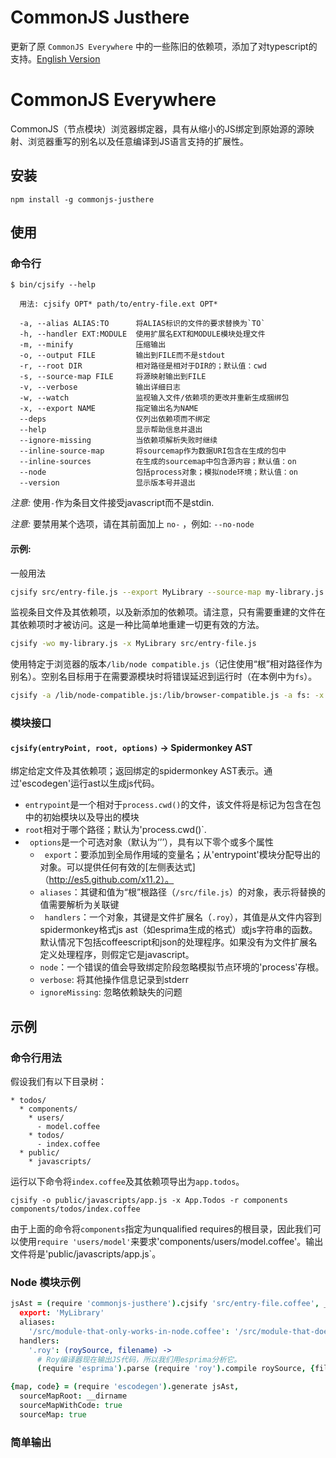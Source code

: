 # CommonJS Justhere
更新了原 `CommonJS Everywhere` 中的一些陈旧的依赖项，添加了对typescript的支持。[English Version](./README-CommonJS-Everywhere.md)


# CommonJS Everywhere

CommonJS（节点模块）浏览器绑定器，具有从缩小的JS绑定到原始源的源映射、浏览器重写的别名以及任意编译到JS语言支持的扩展性。

## 安装

    npm install -g commonjs-justhere

## 使用

### 命令行

    $ bin/cjsify --help

      用法: cjsify OPT* path/to/entry-file.ext OPT*

      -a, --alias ALIAS:TO      将ALIAS标识的文件的要求替换为`TO`
      -h, --handler EXT:MODULE  使用扩展名EXT和MODULE模块处理文件
      -m, --minify              压缩输出
      -o, --output FILE         输出到FILE而不是stdout
      -r, --root DIR            相对路径是相对于DIR的；默认值：cwd
      -s, --source-map FILE     将源映射输出到FILE
      -v, --verbose             输出详细日志
      -w, --watch               监视输入文件/依赖项的更改并重新生成捆绑包
      -x, --export NAME         指定输出名为NAME
      --deps                    仅列出依赖项而不绑定
      --help                    显示帮助信息并退出
      --ignore-missing          当依赖项解析失败时继续
      --inline-source-map       将sourcemap作为数据URI包含在生成的包中
      --inline-sources          在生成的sourcemap中包含源内容；默认值：on
      --node                    包括process对象；模拟node环境；默认值：on
      --version                 显示版本号并退出

*注意:* 使用`-`作为条目文件接受javascript而不是stdin.

*注意:* 要禁用某个选项，请在其前面加上 `no-` ，例如: `--no-node`

#### 示例:

一般用法

```bash
cjsify src/entry-file.js --export MyLibrary --source-map my-library.js.map >my-library.js
```

监视条目文件及其依赖项，以及新添加的依赖项。请注意，只有需要重建的文件在其依赖项时才被访问。这是一种比简单地重建一切更有效的方法。

```bash
cjsify -wo my-library.js -x MyLibrary src/entry-file.js
```

使用特定于浏览器的版本`/lib/node compatible.js`（记住使用“根”相对路径作为别名）。空别名目标用于在需要源模块时将错误延迟到运行时（在本例中为`fs`）。

```bash
cjsify -a /lib/node-compatible.js:/lib/browser-compatible.js -a fs: -x MyLibrary lib/entry-file.js
```

### 模块接口

#### `cjsify(entryPoint, root, options)` → Spidermonkey AST
绑定给定文件及其依赖项；返回绑定的spidermonkey AST表示。通过'escodegen'运行ast以生成js代码。

* `entrypoint`是一个相对于`process.cwd()`的文件，该文件将是标记为包含在包中的初始模块以及导出的模块
* `root`相对于哪个路径；默认为'process.cwd()`.
* ` options`是一个可选对象（默认为‘’’），具有以下零个或多个属性
    * ` export`：要添加到全局作用域的变量名；从'entrypoint'模块分配导出的对象。可以提供任何有效的[左侧表达式]（http://es5.github.com/x11.2）。
    * `aliases`：其键和值为“根”根路径（`/src/file.js`）的对象，表示将替换的值需要解析为关联键
    * ` handlers`：一个对象，其键是文件扩展名（`.roy`），其值是从文件内容到spidermonkey格式js ast（如esprima生成的格式）或js字符串的函数。默认情况下包括coffeescript和json的处理程序。如果没有为文件扩展名定义处理程序，则假定它是javascript。
    * `node`：一个错误的值会导致绑定阶段忽略模拟节点环境的'process'存根。
    * `verbose`: 将其他操作信息记录到stderr
    * `ignoreMissing`: 忽略依赖缺失的问题

## 示例

### 命令行用法

假设我们有以下目录树：

```
* todos/
  * components/
    * users/
      - model.coffee
    * todos/
      - index.coffee
  * public/
    * javascripts/
```
运行以下命令将`index.coffee`及其依赖项导出为`app.todos`。

```
cjsify -o public/javascripts/app.js -x App.Todos -r components components/todos/index.coffee
```

由于上面的命令将`components`指定为unqualified requires的根目录，因此我们可以使用`require 'users/model'`来要求'components/users/model.coffee'。输出文件将是'public/javascripts/app.js`。
### Node 模块示例

```coffee
jsAst = (require 'commonjs-justhere').cjsify 'src/entry-file.coffee', __dirname,
  export: 'MyLibrary'
  aliases:
    '/src/module-that-only-works-in-node.coffee': '/src/module-that-does-the-same-thing-in-the-browser.coffee'
  handlers:
    '.roy': (roySource, filename) ->
      # Roy编译器现在输出JS代码，所以我们用esprima分析它。
      (require 'esprima').parse (require 'roy').compile roySource, {filename}

{map, code} = (require 'escodegen').generate jsAst,
  sourceMapRoot: __dirname
  sourceMapWithCode: true
  sourceMap: true
```

### 简单输出

